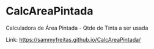 # CalcAreaPintada
Calculadora de Área Pintada - Qtde de Tinta a ser usada

Link: https://sammyfreitas.github.io/CalcAreaPintada/
